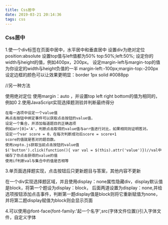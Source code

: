 ```yaml
---
title: Css居中
date: 2019-03-21 20:14:36
tags: css
---
```


### Css居中

1.使一个div标签在页面中居中，水平居中和垂直居中
    设置div为绝对定位 position:absolute
    设置top值与left值都为50% top:50%;left:50%;
    设定你的width与height的值，例如400px，200px。
    设定margin-left与margin-top的值为你设定的width与height负值的一半
    margin-left:-100px;margin-top:-200px
    设定边框的颜色可以让效果更明显：border 1px solid #0088pp

   //另一种方法

   使用绝对定位
   使用margin：auto ，并设置top left right bottom的值为相同的，例如0
2.使用JavaScript实现选择题测验并判断最终得分

    在每一选项中设定一个value值
    再点击按钮中绑定事件可以获取点击按钮的value值，
    设定一个集合，并添加每道题目的正确选项
    例如arr[0]='A'，判断点击取得的value值与arr值进行对比，如果相同则证明答对。
    设定一个var score = 0，在每次判断成功后score = score+1
    score的值就是答对的题目数。
    使用zepto.js获取当前点击按钮的value值
    $('button').click(function(){ var val = $(this).attr('value')})//val中储存了你点击获得的value的值
    使用if判断val与集合中的值是否相等

3.单页面选择题实现，点击按钮后只更新题目与答案，其他内容不更新

在一个div实现选择题区域，并且使用display：none属性隐藏div，display默认值是block，将第一个题设为display：block，
后面两道设置为display：none,并给选项按钮添加点击事件，判断第一题display值是block则将它重新赋值为none，并将第二题display赋值为block则会显示页面

4.可以使用@font-face{font-family:'起一个名字',src(字体文件位置)}引入字体文件，自定义字体
